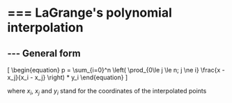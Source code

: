 # === LaGrange's polynomial interpolation

## --- General form

\[
\begin{equation}
 p = \sum_{i=0}^n \left( \prod_{0\le j \le n; j \ne i} \frac{x - x_j}{x_i - x_j} \right) * y_i
\end{equation}
\]

where $x_i$, $x_j$ and $y_i$ stand for the coordinates of the interpolated points